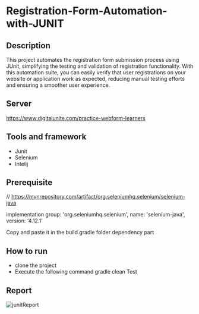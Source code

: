 # Registration-Form-Automation-with-JUNIT

## Description 
This project automates the registration form submission process using JUnit, simplifying the testing and validation of registration functionality. With this automation suite, you can easily verify that user registrations on your website or application work as expected, reducing manual testing efforts and ensuring a smoother user experience.

## Server 
https://www.digitalunite.com/practice-webform-learners

## Tools and framework
- Junit
- Selenium
- Intelij

## Prerequisite
// https://mvnrepository.com/artifact/org.seleniumhq.selenium/selenium-java

implementation group: 'org.seleniumhq.selenium', name: 'selenium-java', version: '4.12.1'

Copy and paste it in the build.gradle folder dependency part

## How to run 
- clone the project
- Execute the following command gradle clean Test

## Report
![junitReport](https://github.com/Jahid019/Registration-Form-Automation-with-JUNIT/assets/112567359/218062fb-6b11-47c4-a18d-edb9e3bc7cfc)



